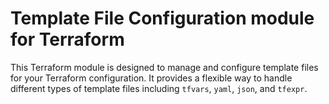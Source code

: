 # Template File Configuration module for Terraform

This Terraform module is designed to manage and configure template files for your Terraform configuration. It provides a flexible way to handle different types of template files including `tfvars`, `yaml`, `json`, and `tfexpr`.

